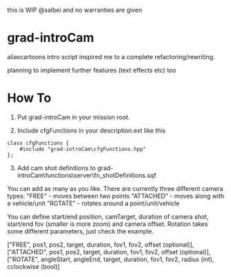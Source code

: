 this is WIP @salbei and no warranties are given

# grad-introCam

aliascartoons intro script inspired me to a complete refactoring/rewriting.

planning to implement further features (text effects etc) too


# How To
1. Put grad-introCam in your mission root.

2. Include cfgFunctions in your description.ext like this
```
class cfgFunctions {
	#include "grad-introCam\cfgFunctions.hpp"	
};
```

3. Add cam shot definitions to grad-introCam\functions\server\fn_shotDefinitions.sqf

You can add as many as you like. There are currently three different camera types:
"FREE" - moves between two points
"ATTACHED" - moves along with a vehicle/unit
"ROTATE" - rotates around a point/unit/vehicle

You can define start/end position, camTarget, duration of camera shot, start/end fov (smaller is more zoom) and camera offset. Rotation takes some different parameters, just check the example.

["FREE", pos1, pos2, target, duration, fov1, fov2, offset (optional)],
["ATTACHED", pos1, pos2, target, duration, fov1, fov2, offset (optional)],
["ROTATE", angleStart, angleEnd, target, duration, fov1, fov2, radius (int), cclockwise (bool)]
